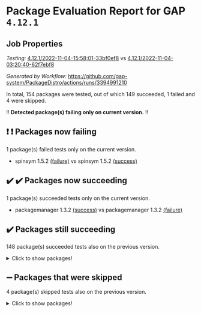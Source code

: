 # Package Evaluation Report for GAP `4.12.1`

## Job Properties

*Testing:* [4.12.1/2022-11-04-15:58:01-33bf0ef8](https://github.com/gap-system/PackageDistro/blob/data/reports/4.12.1/2022-11-04-15:58:01-33bf0ef8) vs [4.12.1/2022-11-04-03:20:40-62f7ebf8](https://github.com/gap-system/PackageDistro/blob/data/reports/4.12.1/2022-11-04-03:20:40-62f7ebf8)

*Generated by Workflow:* https://github.com/gap-system/PackageDistro/actions/runs/3394991210

In total, 154 packages were tested, out of which 149 succeeded, 1 failed and 4 were skipped.

:bangbang: **Detected package(s) failing only on current version.** :bangbang:

## :exclamation: :exclamation: Packages now failing

1 package(s) failed tests only on the current version.
- spinsym 1.5.2 [(failure)](https://github.com/gap-system/PackageDistro/actions/runs/3394991210/jobs/5644510617) vs spinsym 1.5.2 [(success)](https://github.com/gap-system/PackageDistro/actions/runs/3390830042/jobs/5635520051)

## :heavy_check_mark: :heavy_check_mark: Packages now succeeding

1 package(s) succeeded tests only on the current version.
- packagemanager 1.3.2 [(success)](https://github.com/gap-system/PackageDistro/actions/runs/3394991210/jobs/5644505744) vs packagemanager 1.3.2 [(failure)](https://github.com/gap-system/PackageDistro/actions/runs/3390830042/jobs/5635518387)

## :heavy_check_mark: Packages still succeeding

148 package(s) succeeded tests also on the previous version.
<details><summary>Click to show packages!</summary>

- 4ti2interface 2022.09-01 [(success)](https://github.com/gap-system/PackageDistro/actions/runs/3394991210/jobs/5644489498)
- ace 5.6.1 [(success)](https://github.com/gap-system/PackageDistro/actions/runs/3394991210/jobs/5644489682)
- aclib 1.3.2 [(success)](https://github.com/gap-system/PackageDistro/actions/runs/3394991210/jobs/5644489855)
- agt 0.3 [(success)](https://github.com/gap-system/PackageDistro/actions/runs/3394991210/jobs/5644489988)
- alnuth 3.2.1 [(success)](https://github.com/gap-system/PackageDistro/actions/runs/3394991210/jobs/5644490130)
- anupq 3.2.6 [(success)](https://github.com/gap-system/PackageDistro/actions/runs/3394991210/jobs/5644490234)
- atlasrep 2.1.6 [(success)](https://github.com/gap-system/PackageDistro/actions/runs/3394991210/jobs/5644490385)
- autodoc 2022.10.20 [(success)](https://github.com/gap-system/PackageDistro/actions/runs/3394991210/jobs/5644490505)
- automata 1.15 [(success)](https://github.com/gap-system/PackageDistro/actions/runs/3394991210/jobs/5644490617)
- automgrp 1.3.2 [(success)](https://github.com/gap-system/PackageDistro/actions/runs/3394991210/jobs/5644490716)
- autpgrp 1.11 [(success)](https://github.com/gap-system/PackageDistro/actions/runs/3394991210/jobs/5644490889)
- cap 2022.10-12 [(success)](https://github.com/gap-system/PackageDistro/actions/runs/3394991210/jobs/5644491089)
- caratinterface 2.3.4 [(success)](https://github.com/gap-system/PackageDistro/actions/runs/3394991210/jobs/5644491285)
- cddinterface 2022.11.01 [(success)](https://github.com/gap-system/PackageDistro/actions/runs/3394991210/jobs/5644491457)
- circle 1.6.5 [(success)](https://github.com/gap-system/PackageDistro/actions/runs/3394991210/jobs/5644491634)
- classicpres 1.22 [(success)](https://github.com/gap-system/PackageDistro/actions/runs/3394991210/jobs/5644491792)
- cohomolo 1.6.10 [(success)](https://github.com/gap-system/PackageDistro/actions/runs/3394991210/jobs/5644491920)
- congruence 1.2.4 [(success)](https://github.com/gap-system/PackageDistro/actions/runs/3394991210/jobs/5644492073)
- corelg 1.56 [(success)](https://github.com/gap-system/PackageDistro/actions/runs/3394991210/jobs/5644492222)
- crime 1.6 [(success)](https://github.com/gap-system/PackageDistro/actions/runs/3394991210/jobs/5644492374)
- crisp 1.4.5 [(success)](https://github.com/gap-system/PackageDistro/actions/runs/3394991210/jobs/5644492561)
- crypting 0.10.4 [(success)](https://github.com/gap-system/PackageDistro/actions/runs/3394991210/jobs/5644492716)
- cryst 4.1.25 [(success)](https://github.com/gap-system/PackageDistro/actions/runs/3394991210/jobs/5644492863)
- crystcat 1.1.10 [(success)](https://github.com/gap-system/PackageDistro/actions/runs/3394991210/jobs/5644493014)
- ctbllib 1.3.4 [(success)](https://github.com/gap-system/PackageDistro/actions/runs/3394991210/jobs/5644493161)
- cubefree 1.19 [(success)](https://github.com/gap-system/PackageDistro/actions/runs/3394991210/jobs/5644493296)
- curlinterface 2.3.1 [(success)](https://github.com/gap-system/PackageDistro/actions/runs/3394991210/jobs/5644493430)
- cvec 2.7.6 [(success)](https://github.com/gap-system/PackageDistro/actions/runs/3394991210/jobs/5644493561)
- datastructures 0.2.7 [(success)](https://github.com/gap-system/PackageDistro/actions/runs/3394991210/jobs/5644493691)
- deepthought 1.0.6 [(success)](https://github.com/gap-system/PackageDistro/actions/runs/3394991210/jobs/5644493832)
- design 1.7 [(success)](https://github.com/gap-system/PackageDistro/actions/runs/3394991210/jobs/5644493953)
- difsets 2.3.1 [(success)](https://github.com/gap-system/PackageDistro/actions/runs/3394991210/jobs/5644494093)
- digraphs 1.6.0 [(success)](https://github.com/gap-system/PackageDistro/actions/runs/3394991210/jobs/5644494238)
- edim 1.3.6 [(success)](https://github.com/gap-system/PackageDistro/actions/runs/3394991210/jobs/5644494387)
- example 4.3.2 [(success)](https://github.com/gap-system/PackageDistro/actions/runs/3394991210/jobs/5644494535)
- examplesforhomalg 2022.10-01 [(success)](https://github.com/gap-system/PackageDistro/actions/runs/3394991210/jobs/5644494682)
- factint 1.6.3 [(success)](https://github.com/gap-system/PackageDistro/actions/runs/3394991210/jobs/5644494826)
- ferret 1.0.9 [(success)](https://github.com/gap-system/PackageDistro/actions/runs/3394991210/jobs/5644494964)
- fga 1.4.0 [(success)](https://github.com/gap-system/PackageDistro/actions/runs/3394991210/jobs/5644495088)
- fining 1.5.1 [(success)](https://github.com/gap-system/PackageDistro/actions/runs/3394991210/jobs/5644495210)
- float 1.0.3 [(success)](https://github.com/gap-system/PackageDistro/actions/runs/3394991210/jobs/5644495324)
- format 1.4.3 [(success)](https://github.com/gap-system/PackageDistro/actions/runs/3394991210/jobs/5644495498)
- forms 1.2.9 [(success)](https://github.com/gap-system/PackageDistro/actions/runs/3394991210/jobs/5644495680)
- fplsa 1.2.5 [(success)](https://github.com/gap-system/PackageDistro/actions/runs/3394991210/jobs/5644495888)
- fr 2.4.11 [(success)](https://github.com/gap-system/PackageDistro/actions/runs/3394991210/jobs/5644496083)
- francy 1.2.5 [(success)](https://github.com/gap-system/PackageDistro/actions/runs/3394991210/jobs/5644496257)
- fwtree 1.3 [(success)](https://github.com/gap-system/PackageDistro/actions/runs/3394991210/jobs/5644496424)
- gapdoc 1.6.6 [(success)](https://github.com/gap-system/PackageDistro/actions/runs/3394991210/jobs/5644496571)
- gauss 2022.10-01 [(success)](https://github.com/gap-system/PackageDistro/actions/runs/3394991210/jobs/5644496826)
- gaussforhomalg 2022.08-03 [(success)](https://github.com/gap-system/PackageDistro/actions/runs/3394991210/jobs/5644497018)
- gbnp 1.0.5 [(success)](https://github.com/gap-system/PackageDistro/actions/runs/3394991210/jobs/5644497185)
- generalizedmorphismsforcap 2022.09-01 [(success)](https://github.com/gap-system/PackageDistro/actions/runs/3394991210/jobs/5644497503)
- genss 1.6.8 [(success)](https://github.com/gap-system/PackageDistro/actions/runs/3394991210/jobs/5644497658)
- gradedmodules 2022.09-02 [(success)](https://github.com/gap-system/PackageDistro/actions/runs/3394991210/jobs/5644497859)
- gradedringforhomalg 2022.10-01 [(success)](https://github.com/gap-system/PackageDistro/actions/runs/3394991210/jobs/5644497996)
- grape 4.8.5 [(success)](https://github.com/gap-system/PackageDistro/actions/runs/3394991210/jobs/5644498152)
- groupoids 1.71 [(success)](https://github.com/gap-system/PackageDistro/actions/runs/3394991210/jobs/5644498326)
- grpconst 2.6.2 [(success)](https://github.com/gap-system/PackageDistro/actions/runs/3394991210/jobs/5644498510)
- guarana 0.96.3 [(success)](https://github.com/gap-system/PackageDistro/actions/runs/3394991210/jobs/5644498669)
- guava 3.17 [(success)](https://github.com/gap-system/PackageDistro/actions/runs/3394991210/jobs/5644498822)
- hap 1.47 [(success)](https://github.com/gap-system/PackageDistro/actions/runs/3394991210/jobs/5644498989)
- hapcryst 0.1.15 [(success)](https://github.com/gap-system/PackageDistro/actions/runs/3394991210/jobs/5644499143)
- hecke 1.5.3 [(success)](https://github.com/gap-system/PackageDistro/actions/runs/3394991210/jobs/5644499304)
- help 3.5 [(success)](https://github.com/gap-system/PackageDistro/actions/runs/3394991210/jobs/5644499435)
- homalg 2022.08-04 [(success)](https://github.com/gap-system/PackageDistro/actions/runs/3394991210/jobs/5644499596)
- homalgtocas 2022.10-01 [(success)](https://github.com/gap-system/PackageDistro/actions/runs/3394991210/jobs/5644499730)
- idrel 2.44 [(success)](https://github.com/gap-system/PackageDistro/actions/runs/3394991210/jobs/5644499858)
- images 1.3.1 [(success)](https://github.com/gap-system/PackageDistro/actions/runs/3394991210/jobs/5644499990)
- intpic 0.3.0 [(success)](https://github.com/gap-system/PackageDistro/actions/runs/3394991210/jobs/5644500105)
- io 4.8.0 [(success)](https://github.com/gap-system/PackageDistro/actions/runs/3394991210/jobs/5644500237)
- io_forhomalg 2022.09-01 [(success)](https://github.com/gap-system/PackageDistro/actions/runs/3394991210/jobs/5644500361)
- irredsol 1.4.3 [(success)](https://github.com/gap-system/PackageDistro/actions/runs/3394991210/jobs/5644500709)
- json 2.1.1 [(success)](https://github.com/gap-system/PackageDistro/actions/runs/3394991210/jobs/5644500908)
- jupyterkernel 1.4.1 [(success)](https://github.com/gap-system/PackageDistro/actions/runs/3394991210/jobs/5644501139)
- jupyterviz 1.5.6 [(success)](https://github.com/gap-system/PackageDistro/actions/runs/3394991210/jobs/5644501280)
- kan 1.34 [(success)](https://github.com/gap-system/PackageDistro/actions/runs/3394991210/jobs/5644501431)
- kbmag 1.5.10 [(success)](https://github.com/gap-system/PackageDistro/actions/runs/3394991210/jobs/5644501571)
- laguna 3.9.5 [(success)](https://github.com/gap-system/PackageDistro/actions/runs/3394991210/jobs/5644501733)
- liealgdb 2.2.1 [(success)](https://github.com/gap-system/PackageDistro/actions/runs/3394991210/jobs/5644501915)
- liepring 2.8 [(success)](https://github.com/gap-system/PackageDistro/actions/runs/3394991210/jobs/5644502118)
- liering 2.4.2 [(success)](https://github.com/gap-system/PackageDistro/actions/runs/3394991210/jobs/5644502275)
- linearalgebraforcap 2022.10-07 [(success)](https://github.com/gap-system/PackageDistro/actions/runs/3394991210/jobs/5644502484)
- localizeringforhomalg 2022.09-01 [(success)](https://github.com/gap-system/PackageDistro/actions/runs/3394991210/jobs/5644502679)
- loops 3.4.2 [(success)](https://github.com/gap-system/PackageDistro/actions/runs/3394991210/jobs/5644502843)
- lpres 1.0.3 [(success)](https://github.com/gap-system/PackageDistro/actions/runs/3394991210/jobs/5644503041)
- majoranaalgebras 1.5 [(success)](https://github.com/gap-system/PackageDistro/actions/runs/3394991210/jobs/5644503191)
- mapclass 1.4.6 [(success)](https://github.com/gap-system/PackageDistro/actions/runs/3394991210/jobs/5644503353)
- matgrp 0.70 [(success)](https://github.com/gap-system/PackageDistro/actions/runs/3394991210/jobs/5644503497)
- matricesforhomalg 2022.10-06 [(success)](https://github.com/gap-system/PackageDistro/actions/runs/3394991210/jobs/5644503648)
- modisom 2.5.3 [(success)](https://github.com/gap-system/PackageDistro/actions/runs/3394991210/jobs/5644503781)
- modulepresentationsforcap 2022.10-05 [(success)](https://github.com/gap-system/PackageDistro/actions/runs/3394991210/jobs/5644503990)
- modules 2022.09-01 [(success)](https://github.com/gap-system/PackageDistro/actions/runs/3394991210/jobs/5644504144)
- monoidalcategories 2022.10-03 [(success)](https://github.com/gap-system/PackageDistro/actions/runs/3394991210/jobs/5644504359)
- nconvex 2022.09-01 [(success)](https://github.com/gap-system/PackageDistro/actions/runs/3394991210/jobs/5644504511)
- nilmat 1.4.2 [(success)](https://github.com/gap-system/PackageDistro/actions/runs/3394991210/jobs/5644504678)
- nock 1.5 [(success)](https://github.com/gap-system/PackageDistro/actions/runs/3394991210/jobs/5644504801)
- normalizinterface 1.3.4 [(success)](https://github.com/gap-system/PackageDistro/actions/runs/3394991210/jobs/5644504940)
- nq 2.5.9 [(success)](https://github.com/gap-system/PackageDistro/actions/runs/3394991210/jobs/5644505079)
- numericalsgps 1.3.1 [(success)](https://github.com/gap-system/PackageDistro/actions/runs/3394991210/jobs/5644505213)
- openmath 11.5.1 [(success)](https://github.com/gap-system/PackageDistro/actions/runs/3394991210/jobs/5644505337)
- orb 4.9.0 [(success)](https://github.com/gap-system/PackageDistro/actions/runs/3394991210/jobs/5644505474)
- patternclass 2.4.3 [(success)](https://github.com/gap-system/PackageDistro/actions/runs/3394991210/jobs/5644505904)
- permut 2.0.4 [(success)](https://github.com/gap-system/PackageDistro/actions/runs/3394991210/jobs/5644506115)
- polenta 1.3.10 [(success)](https://github.com/gap-system/PackageDistro/actions/runs/3394991210/jobs/5644506289)
- polymaking 0.8.6 [(success)](https://github.com/gap-system/PackageDistro/actions/runs/3394991210/jobs/5644506452)
- primgrp 3.4.2 [(success)](https://github.com/gap-system/PackageDistro/actions/runs/3394991210/jobs/5644506677)
- profiling 2.5.1 [(success)](https://github.com/gap-system/PackageDistro/actions/runs/3394991210/jobs/5644506867)
- qpa 1.34 [(success)](https://github.com/gap-system/PackageDistro/actions/runs/3394991210/jobs/5644507023)
- quagroup 1.8.3 [(success)](https://github.com/gap-system/PackageDistro/actions/runs/3394991210/jobs/5644507187)
- radiroot 2.9 [(success)](https://github.com/gap-system/PackageDistro/actions/runs/3394991210/jobs/5644507346)
- rcwa 4.7.0 [(success)](https://github.com/gap-system/PackageDistro/actions/runs/3394991210/jobs/5644507534)
- rds 1.8 [(success)](https://github.com/gap-system/PackageDistro/actions/runs/3394991210/jobs/5644507714)
- recog 1.4.2 [(success)](https://github.com/gap-system/PackageDistro/actions/runs/3394991210/jobs/5644507857)
- repndecomp 1.2.1 [(success)](https://github.com/gap-system/PackageDistro/actions/runs/3394991210/jobs/5644508033)
- repsn 3.1.0 [(success)](https://github.com/gap-system/PackageDistro/actions/runs/3394991210/jobs/5644508235)
- resclasses 4.7.3 [(success)](https://github.com/gap-system/PackageDistro/actions/runs/3394991210/jobs/5644508392)
- ringsforhomalg 2022.10-02 [(success)](https://github.com/gap-system/PackageDistro/actions/runs/3394991210/jobs/5644508544)
- sco 2022.09-01 [(success)](https://github.com/gap-system/PackageDistro/actions/runs/3394991210/jobs/5644508707)
- scscp 2.3.1 [(success)](https://github.com/gap-system/PackageDistro/actions/runs/3394991210/jobs/5644508881)
- semigroups 5.1.0 [(success)](https://github.com/gap-system/PackageDistro/actions/runs/3394991210/jobs/5644509040)
- sglppow 2.2 [(success)](https://github.com/gap-system/PackageDistro/actions/runs/3394991210/jobs/5644509234)
- sgpviz 0.999.5 [(success)](https://github.com/gap-system/PackageDistro/actions/runs/3394991210/jobs/5644509364)
- simpcomp 2.1.14 [(success)](https://github.com/gap-system/PackageDistro/actions/runs/3394991210/jobs/5644509529)
- singular 2022.09.23 [(success)](https://github.com/gap-system/PackageDistro/actions/runs/3394991210/jobs/5644509675)
- sla 1.5.3 [(success)](https://github.com/gap-system/PackageDistro/actions/runs/3394991210/jobs/5644509784)
- smallgrp 1.5 [(success)](https://github.com/gap-system/PackageDistro/actions/runs/3394991210/jobs/5644509920)
- smallsemi 0.6.13 [(success)](https://github.com/gap-system/PackageDistro/actions/runs/3394991210/jobs/5644510085)
- sonata 2.9.5 [(success)](https://github.com/gap-system/PackageDistro/actions/runs/3394991210/jobs/5644510217)
- sophus 1.27 [(success)](https://github.com/gap-system/PackageDistro/actions/runs/3394991210/jobs/5644510337)
- standardff 0.9.4 [(success)](https://github.com/gap-system/PackageDistro/actions/runs/3394991210/jobs/5644510778)
- symbcompcc 1.3.2 [(success)](https://github.com/gap-system/PackageDistro/actions/runs/3394991210/jobs/5644510919)
- thelma 1.3 [(success)](https://github.com/gap-system/PackageDistro/actions/runs/3394991210/jobs/5644511076)
- tomlib 1.2.9 [(success)](https://github.com/gap-system/PackageDistro/actions/runs/3394991210/jobs/5644511234)
- toolsforhomalg 2022.10-01 [(success)](https://github.com/gap-system/PackageDistro/actions/runs/3394991210/jobs/5644511391)
- toric 1.9.5 [(success)](https://github.com/gap-system/PackageDistro/actions/runs/3394991210/jobs/5644511610)
- toricvarieties 2022.07.13 [(success)](https://github.com/gap-system/PackageDistro/actions/runs/3394991210/jobs/5644511825)
- transgrp 3.6.3 [(success)](https://github.com/gap-system/PackageDistro/actions/runs/3394991210/jobs/5644512091)
- ugaly 4.0.3 [(success)](https://github.com/gap-system/PackageDistro/actions/runs/3394991210/jobs/5644512369)
- unipot 1.5 [(success)](https://github.com/gap-system/PackageDistro/actions/runs/3394991210/jobs/5644512568)
- unitlib 4.1.0 [(success)](https://github.com/gap-system/PackageDistro/actions/runs/3394991210/jobs/5644512721)
- utils 0.77 [(success)](https://github.com/gap-system/PackageDistro/actions/runs/3394991210/jobs/5644512913)
- uuid 0.7 [(success)](https://github.com/gap-system/PackageDistro/actions/runs/3394991210/jobs/5644513019)
- walrus 0.9991 [(success)](https://github.com/gap-system/PackageDistro/actions/runs/3394991210/jobs/5644513155)
- wedderga 4.10.2 [(success)](https://github.com/gap-system/PackageDistro/actions/runs/3394991210/jobs/5644513288)
- xmod 2.88 [(success)](https://github.com/gap-system/PackageDistro/actions/runs/3394991210/jobs/5644513423)
- xmodalg 1.22 [(success)](https://github.com/gap-system/PackageDistro/actions/runs/3394991210/jobs/5644513569)
- yangbaxter 0.10.1 [(success)](https://github.com/gap-system/PackageDistro/actions/runs/3394991210/jobs/5644513717)
- zeromqinterface 0.14 [(success)](https://github.com/gap-system/PackageDistro/actions/runs/3394991210/jobs/5644513857)
</details>

## :heavy_minus_sign: Packages that were skipped

4 package(s) skipped tests also on the previous version.
<details><summary>Click to show packages!</summary>

- browse 1.8.18 [(skipped)](https://github.com/gap-system/PackageDistro/actions/runs/3394991210/jobs/5644276643)
- itc 1.5.1 [(skipped)](https://github.com/gap-system/PackageDistro/actions/runs/3394991210/jobs/5644276643)
- polycyclic 2.16 [(skipped)](https://github.com/gap-system/PackageDistro/actions/runs/3394991210/jobs/5644276643)
- xgap 4.31 [(skipped)](https://github.com/gap-system/PackageDistro/actions/runs/3394991210/jobs/5644276643)
</details>

